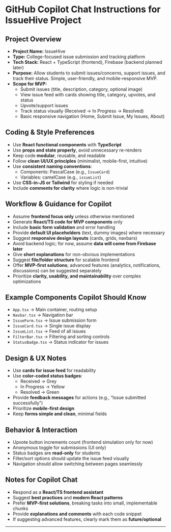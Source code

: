 # GitHub Copilot Chat Instructions for IssueHive Project

## Project Overview
- **Project Name:** IssueHive
- **Type:** College-focused issue submission and tracking platform
- **Tech Stack:** React + TypeScript (frontend), Firebase (backend planned later)
- **Purpose:** Allow students to submit issues/concerns, support issues, and track their status. Simple, user-friendly, and mobile-responsive MVP.
- **Scope for MVP:** 
  - Submit issues (title, description, category, optional image)
  - View issue feed with cards showing title, category, upvotes, and status
  - Upvote/support issues
  - Track status visually (Received → In Progress → Resolved)
  - Basic responsive navigation (Home, Submit Issue, My Issues, About)

## Coding & Style Preferences
- Use **React functional components** with **TypeScript**
- Use **props and state properly**, avoid unnecessary re-renders
- Keep code **modular**, reusable, and readable
- Follow **clean UI/UX principles** (minimalist, mobile-first, intuitive)
- Use **consistent naming conventions**:
  - Components: PascalCase (e.g., `IssueCard`)
  - Variables: camelCase (e.g., `issueList`)
- Use **CSS-in-JS or Tailwind** for styling if needed
- Include **comments for clarity** where logic is non-trivial

## Workflow & Guidance for Copilot
- Assume **frontend focus only** unless otherwise mentioned
- Generate **React/TS code for MVP components** only
- Include **basic form validation** and error handling
- Provide **default UI placeholders** (text, dummy images) where necessary
- Suggest **responsive design layouts** (cards, grids, navbars)
- Avoid backend logic; for now, assume **data will come from Firebase later**
- Give **short explanations** for non-obvious implementations
- Suggest **file/folder structure** for scalable frontend
- Offer **MVP-first solutions**; advanced features (analytics, notifications, discussions) can be suggested separately
- Prioritize **clarity, usability, and maintainability** over complex optimizations

## Example Components Copilot Should Know
- `App.tsx` → Main container, routing setup
- `Navbar.tsx` → Navigation bar
- `IssueForm.tsx` → Issue submission form
- `IssueCard.tsx` → Single issue display
- `IssueList.tsx` → Feed of all issues
- `FilterBar.tsx` → Filtering and sorting controls
- `StatusBadge.tsx` → Status indicator for issues

## Design & UX Notes
- Use **cards for issue feed** for readability
- Use **color-coded status badges**:
  - Received → Grey
  - In Progress → Yellow
  - Resolved → Green
- Provide **feedback messages** for actions (e.g., “Issue submitted successfully”)
- Prioritize **mobile-first design**
- Keep **forms simple and clean**, minimal fields

## Behavior & Interaction
- Upvote button increments count (frontend simulation only for now)
- Anonymous toggle for submissions (UI only)
- Status badges are **read-only** for students
- Filter/sort options should update the issue feed visually
- Navigation should allow switching between pages seamlessly

## Notes for Copilot Chat
- Respond as a **React/TS frontend assistant**
- Suggest **best practices** and **modern React patterns**
- Prefer **MVP-first solutions**, breaking tasks into small, implementable chunks
- Provide **explanations and comments** with each code snippet
- If suggesting advanced features, clearly mark them as **future/optional**

---

